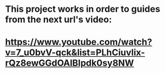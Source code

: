 # This project works in order to guides from the next url's video:
# https://www.youtube.com/watch?v=7_u0bvV-qck&list=PLhCiuvlix-rQz8ewGGdOAlBIpdk0sy8NW